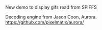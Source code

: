 New demo to display gifs read from SPIFFS
 
Decoding engine from Jason Coon, Aurora.
https://github.com/pixelmatix/aurora/
